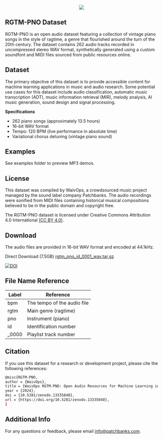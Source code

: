 <p align="center">
  <img src="https://user-images.githubusercontent.com/115654234/213008369-a3a3cc5b-498d-47ea-bd36-4569ce6c4e51.png">
</p>

## RGTM-PNO Dataset

RGTM-PNO is an open audio dataset featuring a collection of vintage piano songs in the style of ragtime, a genre that flourished around the turn of the 20th century. The dataset contains 262 audio tracks recorded in uncompressed stereo WAV format, synthetically generated using a custom soundfont and MIDI files sourced from public resources online.

## Dataset

The primary objective of this dataset is to provide accessible content for machine learning applications in music and audio research. Some potential use cases for this dataset include audio classification, automatic music transcription (ADT), music information retrieval (MIR), melody analysis, AI music generation, sound design and signal processing.

**Specifications**

- 262 piano songs (approximately 13.5 hours)
- 16-bit WAV format
- Tempo: 120 BPM (live performance in absolute time)
- Variational chorus detuning (vintage piano sound)

## Examples

See examples folder to preview MP3 demos.


## License

This dataset was compiled by WaivOps, a crowdsourced music project managed by the sound label company Patchbanks. The audio recordings were sonified from MIDI files containing historical musical compositions believed to be in the public domain and copyright free.

The RGTM-PNO dataset is licensed under Creative Commons Attribution 4.0 International [(CC BY 4.0)](https://creativecommons.org/licenses/by/4.0/).
## Download

The audio files are provided in 16-bit WAV format and encoded at 44.1kHz.

Direct Download (7.5GB) [rgtm_pno_id_0001_wav.tar.gz](https://zenodo.org/records/13335848/files/rgtm_pno_id_0001_wav.tar.gz?download=1&preview=1)

[![DOI](https://zenodo.org/badge/DOI/10.5281/zenodo.13335848.svg)](https://doi.org/10.5281/zenodo.13335848)
## File Name Reference

| **Label**             | **Reference**                                                  |
| ----------------- | ------------------------------------------------------------------ |
| bpm  | The tempo of the audio file|
| rgtm | Main genre (ragtime)|
| pno | Instrument (piano)|
| id | Identification number|
| _0000 | Playlist track number|

## Citation

If you use this dataset for a research or development project, please cite the following references:
```bash
@misc{RGTM-PNO,
author = {WaivOps},
title = {WaivOps RGTM-PNO: Open Audio Resources for Machine Learning in Music},
year = {2024},
doi = {10.5281/zenodo.13335848},
url = {https://doi.org/10.5281/zenodo.13335848},
}
```
## Additional Info

For any questions or feedback, please email info@patchbanks.com.
